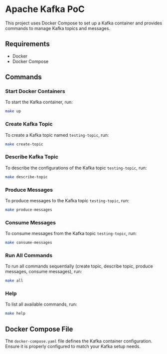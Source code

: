 # Apache Kafka PoC

This project uses Docker Compose to set up a Kafka container and provides commands to manage Kafka topics and messages.

## Requirements

- Docker
- Docker Compose

## Commands

### Start Docker Containers

To start the Kafka container, run:

```bash
make up
```

### Create Kafka Topic

To create a Kafka topic named `testing-topic`, run:

```bash
make create-topic
```

### Describe Kafka Topic

To describe the configurations of the Kafka topic `testing-topic`, run:

```bash
make describe-topic
```

### Produce Messages

To produce messages to the Kafka topic `testing-topic`, run:

```bash
make produce-messages
```

### Consume Messages

To consume messages from the Kafka topic `testing-topic`, run:

```bash
make consume-messages
```

### Run All Commands

To run all commands sequentially (create topic, describe topic, produce messages, consume messages), run:

```bash
make all
```

### Help

To list all available commands, run:

```bash
make help
```

## Docker Compose File

The `docker-compose.yaml` file defines the Kafka container configuration. Ensure it is properly configured to match your Kafka setup needs.

